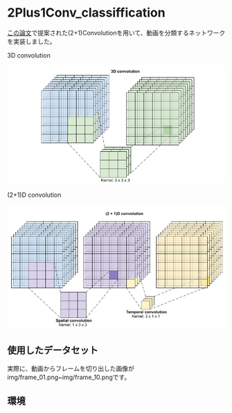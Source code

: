 # 2Plus1Conv_classiffication

[この論文](https://arxiv.org/abs/1711.11248v3)で提案された(2+1)Convolutionを用いて、動画を分類するネットワークを実装しました。

3D convolution

![](./img/3D%20conv.png)

(2+1)D convolution

![](./img/(2+1)D%20conv.png)
## 使用したデータセット

実際に、動画からフレームを切り出した画像がimg/frame_01.png~img/frame_10.pngです。

## 環境